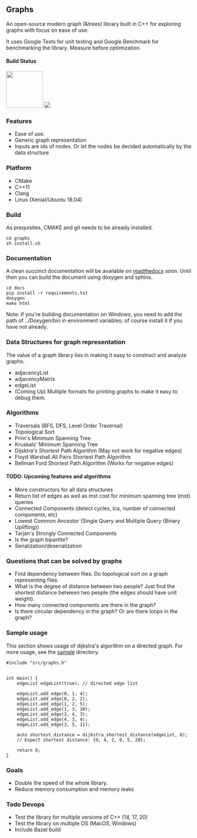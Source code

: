 ## Graphs
An open-source modern graph (&trees) library built in C++ for exploring graphs with focus on ease of use.

It uses Google Tests for unit testing and Google Benchmark for benchmarking the library. Measure before optimization.

#### Build Status
<img src="https://travis-ci.com/wasimusu/graphs.svg?branch=master" width="100">
<img src="https://readthedocs.org/projects/graphs/badge/?version=latest">

### Features
* Ease of use.
* Generic graph representation
* Inputs are ids of nodes. Or let the nodes be decided automatically by the data structure

### Platform
* CMake
* C++11
* Clang
* Linux (Xenial/Ubuntu 18.04)

### Build
As prequisites, CMAKE and git needs to be already installed.
```
cd graphs
sh install.sh
```

### Documentation
A clean succinct documentation will be available on [readthedocs](https://graphs.readthedocs.io/en/latest/) soon.
Until then you can build the document using doxygen and sphinx.
```
cd docs
pip install -r requirements.txt
doxygen
make html
```
Note: if you're building documentation on Windows, you need to add the path of ../Doxygen/bin in environment variables;
 of course install it if you have not already.

### Data Structures for graph representation
The value of a graph library lies in making it easy to construct and analyze graphs. 
* adjacencyList
* adjacencyMatrix
* edgeList
* (Coming Up) Multiple formats for printing graphs to make it easy to debug them.

### Algorithms
* Traversals (BFS, DFS, Level Order Traversal)
* Topological Sort
* Prim's Minimum Spanning Tree
* Kruskals' Minimum Spanning Tree
* Dijsktra's Shortest Path Algorithm (May not work for negative edges)
* Floyd Warshall All Pairs Shortest Path Algorithm
* Bellman Ford Shortest Path Algorithm (Works for negative edges)

#### TODO: Upcoming features and algorithms
* More constructors for all data structures
* Return list of edges as well as mst cost for minimum spanning tree (mst) queries 
* Connected Components (detect cycles, lca, number of connected components, etc)
* Lowest Common Ancestor (Single Query and Multiple Query (Binary Uplifting))
* Tarjan's Strongly Connected Components
* Is the graph bipartite?
* Serialization/deserialization

### Questions that can be solved by graphs
* Find dependency between files. Do topological sort on a graph representing files.
* What is the degree of distance between two people? 
Just find the shortest distance between two people (the edges should have unit weight).
* How many connected components are there in the graph?
* Is there circular dependency in the graph? Or are there loops in the graph?

### Sample usage
This section shows usage of dijkstra's algorithm on a directed graph. For more usage, see the [sample](sample) directory.

```
#include "src/graphs.h"


int main() {
    edgeList edgeList(true); // directed edge list

    edgeList.add_edge(0, 1, 4);
    edgeList.add_edge(0, 2, 2);
    edgeList.add_edge(1, 2, 5);
    edgeList.add_edge(1, 3, 10);
    edgeList.add_edge(2, 4, 3);
    edgeList.add_edge(4, 3, 4);
    edgeList.add_edge(3, 5, 11);

    auto shortest_distance = dijkstra_shortest_distance(edgeList, 0);
    // Expect shortest distance: {0, 4, 2, 9, 5, 20};

    return 0;
}
```

### Goals
* Double the speed of the whole library.
* Reduce memory consumption and memory leaks

### Todo Devops
* Test the library for multiple versions of C++ (14, 17, 20)
* Test the library on multiple OS (MacOS, Windows)
* Include Bazel build
